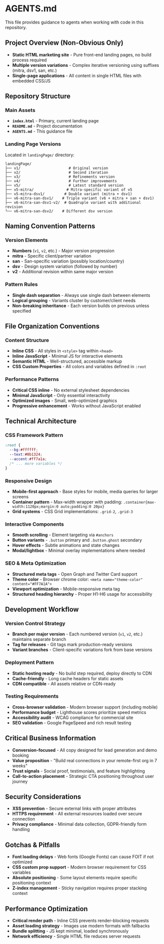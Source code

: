 # AGENTS.md

This file provides guidance to agents when working with code in this repository.

## Project Overview (Non-Obvious Only)
- **Static HTML marketing site** - Pure front-end landing pages, no build process required
- **Multiple version variations** - Complex iterative versioning using suffixes (mitra, dsv1, san, etc.)
- **Single-page applications** - All content in single HTML files with embedded CSS/JS

## Repository Structure

### Main Assets
- **`index.html`** - Primary, current landing page
- **`README.md`** - Project documentation
- **`AGENTS.md`** - This guidance file

### Landing Page Versions
Located in `landingPage/` directory:
```
landingPage/
├── v1/                      # Original version
├── v2/                      # Second iteration
├── v3/                      # Refinements version
├── v4/                      # Further improvements
├── v5/                      # Latest standard version
├── v5-mitra/               # Mitra-specific variant of v5
├── v5-mitra-dsv1/         # Double variant (mitra + dsv1)
├── v6-mitra-san-dsv1/    # Triple variant (v6 + mitra + san + dsv1)
├── v6-mitra-san-dsv1-v2/  # Quadruple variant with additional revision
└── v6-mitra-san-dsv2/    # Different dsv version
```

## Naming Convention Patterns

### Version Elements
- **Numbers** (`v1`, `v2`, etc.) - Major version progression
- **mitra** - Specific client/partner variation
- **san** - San-specific variation (possibly location/country)
- **dsv** - Design system variation (followed by number)
- **v2** - Additional revision within same major version

### Pattern Rules
- **Single dash separation** - Always use single dash between elements
- **Logical grouping** - Variants cluster by customer/client needs
- **Non-breaking inheritance** - Each version builds on previous unless specified

## File Organization Conventions

### Content Structure
- **Inline CSS** - All styles in `<style>` tag within `<head>`
- **Inline JavaScript** - Minimal JS for interactive elements
- **Semantic HTML** - Well-structured, accessible markup
- **CSS Custom Properties** - All colors and variables defined in `:root`

### Performance Patterns
- **Critical CSS inline** - No external stylesheet dependencies
- **Minimal JavaScript** - Only essential interactivity
- **Optimized images** - Small, web-optimized graphics
- **Progressive enhancement** - Works without JavaScript enabled

## Technical Architecture

### CSS Framework Pattern
```css
:root {
  --bg:#ffffff;
  --text:#0b1324;
  --accent:#ff7a1a;
  /* ... more variables */
}
```

### Responsive Design
- **Mobile-first approach** - Base styles for mobile, media queries for larger screens
- **Container pattern** - Max-width wrapper with padding: `.container{max-width:1120px;margin:0 auto;padding:0 20px}`
- **Grid systems** - CSS Grid implementations: `.grid-2`, `.grid-3`

### Interactive Components
- **Smooth scrolling** - Element targeting via `#anchors`
- **Button variants** - `.button` primary and `.button.ghost` secondary
- **Hover effects** - Subtle animations and state changes
- **Modal/lightbox** - Minimal overlay implementations where needed

### SEO & Meta Optimization
- **Structured meta tags** - Open Graph and Twitter Card support
- **Theme color** - Browser chrome color: `<meta name="theme-color" content="#FF7A1A">`
- **Viewport optimization** - Mobile-responsive meta tag
- **Structured heading hierarchy** - Proper H1-H6 usage for accessibility

## Development Workflow

### Version Control Strategy
- **Branch per major version** - Each numbered version (`v1`, `v2`, etc.) maintains separate branch
- **Tag for releases** - Git tags mark production-ready versions
- **Variant branches** - Client-specific variations fork from base versions

### Deployment Pattern
- **Static hosting ready** - No build step required, deploy directly to CDN
- **Cache-friendly** - Long cache headers for static assets
- **CDN compatible** - All assets relative or CDN-ready

### Testing Requirements
- **Cross-browser validation** - Modern browser support (including mobile)
- **Performance budget** - Lighthouse scores prioritize speed metrics
- **Accessibility audit** - WCAG compliance for commercial site
- **SEO validation** - Google PageSpeed and rich result testing

## Critical Business Information
- **Conversion-focused** - All copy designed for lead generation and demo booking
- **Value proposition** - "Build real connections in your remote-first org in 7 weeks"
- **Trust signals** - Social proof, testimonials, and feature highlighting
- **Call-to-action placement** - Strategic CTA positioning throughout user journey

## Security Considerations
- **XSS prevention** - Secure external links with proper attributes
- **HTTPS requirement** - All external resources loaded over secure connection
- **Privacy compliance** - Minimal data collection, GDPR-friendly form handling

## Gotchas & Pitfalls
- **Font loading delays** - Web fonts (Google Fonts) can cause FOIT if not optimized
- **CSS custom prop support** - Modern browser requirement for CSS variables
- **Absolute positioning** - Some layout elements require specific positioning context
- **Z-index management** - Sticky navigation requires proper stacking context

## Performance Optimization
- **Critical render path** - Inline CSS prevents render-blocking requests
- **Asset loading strategy** - Images use modern formats with fallbacks
- **Bundle splitting** - JS kept minimal, loaded synchronously
- **Network efficiency** - Single HTML file reduces server requests